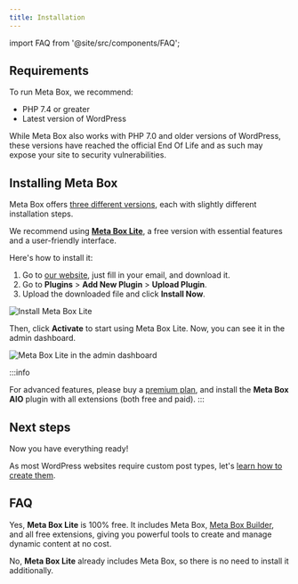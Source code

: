 ```yaml
---
title: Installation
---
```


import FAQ from '@site/src/components/FAQ';

## Requirements

To run Meta Box, we recommend:
- PHP 7.4 or greater
- Latest version of WordPress

While Meta Box also works with PHP 7.0 and older versions of WordPress, these versions have reached the official End Of Life and as such may expose your site to security vulnerabilities.

## Installing Meta Box

Meta Box offers [three different versions](/introduction/#meta-box-overview), each with slightly different installation steps.

We recommend using [**Meta Box Lite**](https://metabox.io/lite/), a free version with essential features and a user-friendly interface.

Here's how to install it:

1. Go to [our website](https://metabox.io/lite/), just fill in your email, and download it.
2. Go to **Plugins** > **Add New Plugin** > **Upload Plugin**.
3. Upload the downloaded file and click **Install Now**.

![Install Meta Box Lite](https://i.imgur.com/INF4fIQ.png)

Then, click **Activate** to start using Meta Box Lite. Now, you can see it in the admin dashboard.

![Meta Box Lite in the admin dashboard](https://i.imgur.com/epQY3XW.png)

:::info

For advanced features, please buy a [premium plan](https://metabox.io/pricing/), and install the **Meta Box AIO** plugin with all extensions (both free and paid).
:::

## Next steps

Now you have everything ready!

As most WordPress websites require custom post types, let's [learn how to create them](/custom-post-types/).

## FAQ

<FAQ question="What is included in Meta Box Lite and is it completely free?">

Yes, **Meta Box Lite** is 100% free. It includes Meta Box, [Meta Box Builder](/extensions/meta-box-builder/), and all free extensions, giving you powerful tools to create and manage dynamic content at no cost.
</FAQ>

<FAQ question="Do I need to install Meta Box to use Meta Box Lite?">

No, **Meta Box Lite** already includes Meta Box, so there is no need to install it additionally.
</FAQ>

